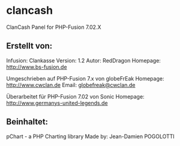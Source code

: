 clancash
========

ClanCash Panel for PHP-Fusion 7.02.X


Erstellt von:
-------------
Infusion: Clankasse
Version: 1.2
Autor: RedDragon
Homepage: http://www.bs-fusion.de

Umgeschrieben auf PHP-Fusion 7.x von globeFrEak
Homepage: http://www.cwclan.de
Email: globefreak@cwclan.de

Überarbeitet für PHP-Fusion 7.02 von Sonic
Homepage: http://www.germanys-united-legends.de

Beinhaltet:
-----------
pChart - a PHP Charting library
Made by: Jean-Damien POGOLOTTI